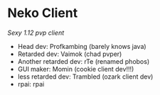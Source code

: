# Neko Client

*Sexy 1.12 pvp client*

- Head dev: Profkambing (barely knows java)
- Retarded dev: Vaimok (chad pvper)
- Another retarded dev: rTe (renamed phobos)
- GUI maker: Momin (cookie client dev!!!)
- less retarded dev: Trambled (ozark client dev)
- rpai: rpai
